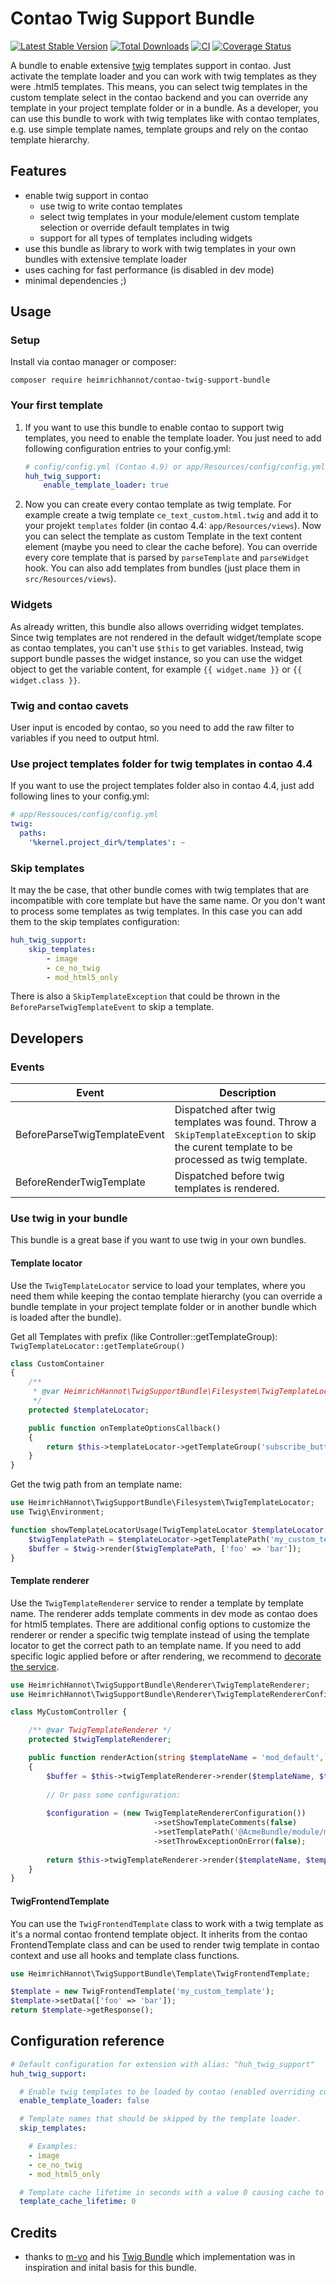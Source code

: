 # Contao Twig Support Bundle
[![Latest Stable Version](https://img.shields.io/packagist/v/heimrichhannot/contao-twig-support-bundle.svg)](https://packagist.org/packages/heimrichhannot/contao-twig-support-bundle)
[![Total Downloads](https://img.shields.io/packagist/dt/heimrichhannot/contao-twig-support-bundle.svg)](https://packagist.org/packages/heimrichhannot/contao-twig-support-bundle)
[![CI](https://github.com/heimrichhannot/contao-twig-support-bundle/actions/workflows/ci.yml/badge.svg)](https://github.com/heimrichhannot/contao-twig-support-bundle/actions/workflows/ci.yml)
[![Coverage Status](https://coveralls.io/repos/github/heimrichhannot/contao-twig-support-bundle/badge.svg)](https://coveralls.io/github/heimrichhannot/contao-twig-support-bundle)

A bundle to enable extensive [twig](https://twig.symfony.com/) templates support in contao. Just activate the template loader and you can work with twig templates as they were .html5 templates. This means, you can select twig templates in the custom template select in the contao backend and you can override any template in your project template folder or in a bundle.
As a developer, you can use this bundle to work with twig templates like with contao templates, e.g. use simple template names, template groups and rely on the contao template hierarchy. 

## Features
* enable twig support in contao
    * use twig to write contao templates
    * select twig templates in your module/element custom template selection or override default templates in twig
    * support for all types of templates including widgets
* use this bundle as library to work with twig templates in your own bundles with extensive template loader
* uses caching for fast performance (is disabled in dev mode)
* minimal dependencies ;)

## Usage

### Setup

Install via contao manager or composer:

    composer require heimrichhannot/contao-twig-support-bundle
    
    
### Your first template

1. If you want to use this bundle to enable contao to support twig templates, you need to enable the template loader. You just need to add following configuration entries to your config.yml: 

    ```yaml
    # config/config.yml (Contao 4.9) or app/Resources/config/config.yml (Contao 4.4)
    huh_twig_support:
        enable_template_loader: true
    ```

1. Now you can create every contao template as twig template. For example create a twig template `ce_text_custom.html.twig` and add it to your projekt `templates` folder (in contao 4.4: `app/Resources/views`). Now you can select the template as custom Template in the text content element (maybe you need to clear the cache before). You can override every core template that is parsed by `parseTemplate` and `parseWidget` hook. You can also add templates from bundles (just place them in `src/Resources/views`).

### Widgets

As already written, this bundle also allows overriding widget templates. Since twig templates are not rendered in the default widget/template scope as contao templates, you can't use `$this` to get variables. Instead, twig support bundle passes the widget instance, so you can use the widget object to get the variable content, for example `{{ widget.name }}` or `{{ widget.class }}`. 

### Twig and contao cavets

User input is encoded by contao, so you need to add the raw filter to variables if you need to output html.

### Use project templates folder for twig templates in contao 4.4

If you want to use the project templates folder also in contao 4.4, just add following lines to your config.yml:

```yaml
# app/Ressouces/config/config.yml
twig:
  paths:
    '%kernel.project_dir%/templates': ~
```

### Skip templates

It may the be case, that other bundle comes with twig templates that are incompatible with core template but have the same name. Or you don't want to process some templates as twig templates. In this case you can add them to the skip templates configuration:

```yaml
huh_twig_support:
    skip_templates:
        - image
        - ce_no_twig
        - mod_html5_only
```

There is also a `SkipTemplateException` that could be thrown in the `BeforeParseTwigTemplateEvent` to skip a template.

## Developers

### Events

Event | Description
----- | -----------
BeforeParseTwigTemplateEvent | Dispatched after twig templates was found. Throw a `SkipTemplateException` to skip the curent template to be processed as twig template.
BeforeRenderTwigTemplate | Dispatched before twig templates is rendered.

### Use twig in your bundle

This bundle is a great base if you want to use twig in your own bundles.

#### Template locator

Use the `TwigTemplateLocator` service to load your templates, where you need them while keeping the contao template hierarchy (you can override a bundle template in your project template folder or in another bundle which is loaded after the bundle).

Get all Templates with prefix (like Controller::getTemplateGroup): `TwigTemplateLocator::getTemplateGroup()`

```php
class CustomContainer
{
    /**
     * @var HeimrichHannot\TwigSupportBundle\Filesystem\TwigTemplateLocator
     */
    protected $templateLocator;

    public function onTemplateOptionsCallback()
    {
        return $this->templateLocator->getTemplateGroup('subscribe_button_');
    }
}
```

Get the twig path from an template name:

```php
use HeimrichHannot\TwigSupportBundle\Filesystem\TwigTemplateLocator;
use Twig\Environment;

function showTemplateLocatorUsage(TwigTemplateLocator $templateLocator, Environment $twig) {
    $twigTemplatePath = $templateLocator->getTemplatePath('my_custom_template');
    $buffer = $twig->render($twigTemplatePath, ['foo' => 'bar']);
}
```

#### Template renderer

Use the `TwigTemplateRenderer` service to render a template by template name. The renderer adds template comments in dev mode as contao does for html5 templates.  There are additional config options to customize the renderer or render a specific twig template instead of using the template locator to get the correct path to an template name. If you need to add specific logic applied before or after rendering, we recommend to [decorate the service](https://symfony.com/doc/current/service_container/service_decoration.html).

```php
use HeimrichHannot\TwigSupportBundle\Renderer\TwigTemplateRenderer;
use HeimrichHannot\TwigSupportBundle\Renderer\TwigTemplateRendererConfiguration;

class MyCustomController {

    /** @var TwigTemplateRenderer */
    protected $twigTemplateRenderer;

    public function renderAction(string $templateName = 'mod_default', array $templateData = []): string
    {
        $buffer = $this->twigTemplateRenderer->render($templateName, $templateData);
        
        // Or pass some configuration:
        
        $configuration = (new TwigTemplateRendererConfiguration())
                                ->setShowTemplateComments(false)
                                ->setTemplatePath('@AcmeBundle/module/mod_custom.html.twig')
                                ->setThrowExceptionOnError(false);
                                
        return $this->twigTemplateRenderer->render($templateName, $templateData, $configuration);
    }
}
```

#### TwigFrontendTemplate

You can use the `TwigFrontendTemplate` class to work with a twig template as it's a normal contao frontend template object. It inherits from the contao FrontendTemplate class and can be used to render twig template in contao context and use all hooks and template class functions.

```php
use HeimrichHannot\TwigSupportBundle\Template\TwigFrontendTemplate;

$template = new TwigFrontendTemplate('my_custom_template');
$template->setData(['foo' => 'bar']);
return $template->getResponse();
```

## Configuration reference

```yaml
# Default configuration for extension with alias: "huh_twig_support"
huh_twig_support:

  # Enable twig templates to be loaded by contao (enabled overriding core templates and select twig templates in the contao backend).
  enable_template_loader: false

  # Template names that should be skipped by the template loader.
  skip_templates:

    # Examples:
    - image
    - ce_no_twig
    - mod_html5_only

  # Template cache lifetime in seconds with a value 0 causing cache to be stored indefinitely (i.e. until the files are deleted).
  template_cache_lifetime: 0

```

## Credits
* thanks to [m-vo](https://github.com/m-vo) and his [Twig Bundle](https://github.com/m-vo/contao-twig) which implementation was in inspiration and inital basis for this bundle.